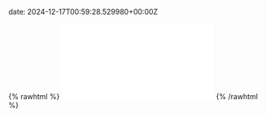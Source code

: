 date: 2024-12-17T00:59:28.529980+00:00Z


{% rawhtml %}
<embed src="./mail.example.com-http.html" type="text/html">
{% /rawhtml %}